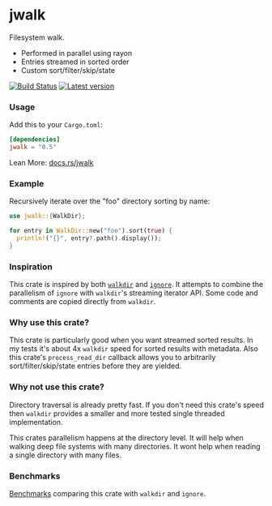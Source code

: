 jwalk
=======

Filesystem walk.

- Performed in parallel using rayon
- Entries streamed in sorted order 
- Custom sort/filter/skip/state

[![Build Status](https://travis-ci.org/Byron/jwalk.svg?branch=main)](https://travis-ci.org/Byron/jwalk)
[![Latest version](http://meritbadge.herokuapp.com/jwalk)](https://crates.io/crates/jwalk)

### Usage

Add this to your `Cargo.toml`:

```toml
[dependencies]
jwalk = "0.5"
```

Lean More: [docs.rs/jwalk](https://docs.rs/jwalk)

### Example

Recursively iterate over the "foo" directory sorting by name:

```rust
use jwalk::{WalkDir};

for entry in WalkDir::new("foo").sort(true) {
  println!("{}", entry?.path().display());
}
```

### Inspiration

This crate is inspired by both [`walkdir`](https://crates.io/crates/walkdir) and
[`ignore`](https://crates.io/crates/ignore). It attempts to combine the
parallelism of `ignore` with `walkdir`'s streaming iterator API. Some code and
comments are copied directly from `walkdir`.

### Why use this crate?

This crate is particularly good when you want streamed sorted results. In my
tests it's about 4x `walkdir` speed for sorted results with metadata. Also this
crate's `process_read_dir` callback allows you to arbitrarily
sort/filter/skip/state entries before they are yielded.

### Why not use this crate?

Directory traversal is already pretty fast. If you don't need this crate's speed
then `walkdir` provides a smaller and more tested single threaded
implementation.

This crates parallelism happens at the directory level. It will help when
walking deep file systems with many directories. It wont help when reading a
single directory with many files.

### Benchmarks

[Benchmarks](https://github.com/jessegrosjean/jwalk/blob/main/benches/benchmarks.md)
comparing this crate with `walkdir` and `ignore`.